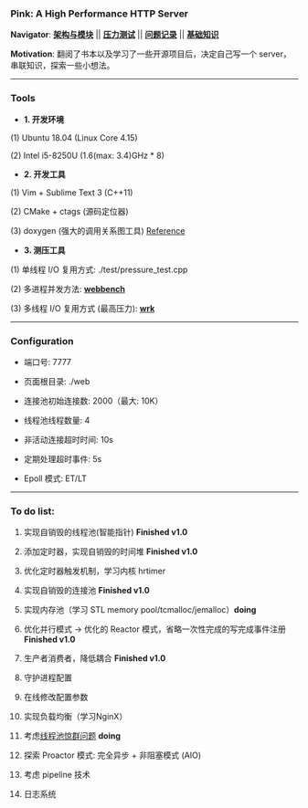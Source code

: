 ### Pink: A High Performance HTTP Server

**Navigator**:
**[架构与模块](https://github.com/Natureal/Pink_server/blob/master/knowledge/architecture.md)** || **[压力测试](https://github.com/Natureal/Pink_server/blob/master/knowledge/evaluation.md)** || **[问题记录](https://github.com/Natureal/Pink_server/blob/master/knowledge/problems.md)** || **[基础知识](https://github.com/Natureal/Pink_server/blob/master/knowledge/basic.md)**


**Motivation**: 翻阅了书本以及学习了一些开源项目后，决定自己写一个 server，串联知识，探索一些小想法。

---

### Tools

- **1. 开发环境**

(1) Ubuntu 18.04 (Linux Core 4.15)

(2) Intel i5-8250U (1.6(max: 3.4)GHz * 8)

- **2. 开发工具**

(1) Vim + Sublime Text 3 (C++11)

(2) CMake + ctags (源码定位器)

(3) doxygen (强大的调用关系图工具) [Reference](https://blog.csdn.net/ZeroLiko/article/details/78162408)	


- **3. 测压工具**

(1) 单线程 I/O 复用方式: ./test/pressure_test.cpp

(2) 多进程并发方法: **[webbench](http://home.tiscali.cz/~cz210552/webbench.html)**

(3) 多线程 I/O 复用方式 (最高压力):  **[wrk](https://github.com/wg/wrk)**

---

### Configuration

- 端口号: 7777

- 页面根目录: ./web

- 连接池初始连接数: 2000（最大: 10K）

- 线程池线程数量: 4

- 非活动连接超时时间: 10s

- 定期处理超时事件: 5s

- Epoll 模式: ET/LT

---

### To do list:

1. 实现自销毁的线程池(智能指针) **Finished v1.0**

2. 添加定时器，实现自销毁的时间堆 **Finished v1.0**

3. 优化定时器触发机制，学习内核 hrtimer

4. 实现自销毁的连接池 **Finished v1.0**

5. 实现内存池（学习 STL memory pool/tcmalloc/jemalloc）**doing**

6. 优化并行模式 -> 优化的 Reactor 模式，省略一次性完成的写完成事件注册 **Finished v1.0**

7. 生产者消费者，降低耦合 **Finished v1.0**

8. 守护进程配置

9. 在线修改配置参数

10. 实现负载均衡（学习NginX）

11. 考虑[线程池惊群问题](https://github.com/Natureal/Pink_server/blob/master/knowledge/%E6%83%8A%E7%BE%A4%E9%97%AE%E9%A2%98.md) **doing**

12. 探索 Proactor 模式: 完全异步 + 非阻塞模式 (AIO)

13. 考虑 pipeline 技术

14. 日志系统
